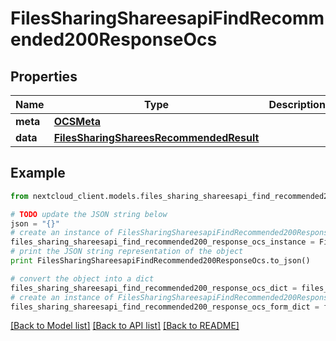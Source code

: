 # FilesSharingShareesapiFindRecommended200ResponseOcs


## Properties
Name | Type | Description | Notes
------------ | ------------- | ------------- | -------------
**meta** | [**OCSMeta**](OCSMeta.md) |  | 
**data** | [**FilesSharingShareesRecommendedResult**](FilesSharingShareesRecommendedResult.md) |  | 

## Example

```python
from nextcloud_client.models.files_sharing_shareesapi_find_recommended200_response_ocs import FilesSharingShareesapiFindRecommended200ResponseOcs

# TODO update the JSON string below
json = "{}"
# create an instance of FilesSharingShareesapiFindRecommended200ResponseOcs from a JSON string
files_sharing_shareesapi_find_recommended200_response_ocs_instance = FilesSharingShareesapiFindRecommended200ResponseOcs.from_json(json)
# print the JSON string representation of the object
print FilesSharingShareesapiFindRecommended200ResponseOcs.to_json()

# convert the object into a dict
files_sharing_shareesapi_find_recommended200_response_ocs_dict = files_sharing_shareesapi_find_recommended200_response_ocs_instance.to_dict()
# create an instance of FilesSharingShareesapiFindRecommended200ResponseOcs from a dict
files_sharing_shareesapi_find_recommended200_response_ocs_form_dict = files_sharing_shareesapi_find_recommended200_response_ocs.from_dict(files_sharing_shareesapi_find_recommended200_response_ocs_dict)
```
[[Back to Model list]](../README.md#documentation-for-models) [[Back to API list]](../README.md#documentation-for-api-endpoints) [[Back to README]](../README.md)


